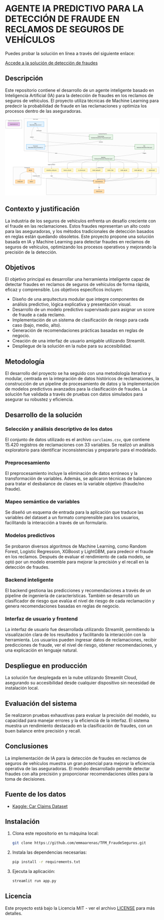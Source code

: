 # AGENTE IA PREDICTIVO PARA LA DETECCIÓN DE FRAUDE EN RECLAMOS DE SEGUROS DE VEHÍCULOS


Puedes probar la solución en línea a través del siguiente enlace:

[Accede a la solución de detección de fraudes](https://carclaim.streamlit.app/)

## Descripción
Este repositorio contiene el desarrollo de un agente inteligente basado en Inteligencia Artificial (IA) para la detección de fraudes en los reclamos de seguros de vehículos. El proyecto utiliza técnicas de Machine Learning para predecir la probabilidad de fraude en las reclamaciones y optimiza los procesos dentro de las aseguradoras.

![Pipeline Diagram](Assets/diagram.png)

## Contexto y justificación

La industria de los seguros de vehículos enfrenta un desafío creciente con el fraude en las reclamaciones. Estos fraudes representan un alto costo para las aseguradoras, y los métodos tradicionales de detección basados en reglas están quedando obsoletos. Este proyecto propone una solución basada en IA y Machine Learning para detectar fraudes en reclamos de seguros de vehículos, optimizando los procesos operativos y mejorando la precisión de la detección.

## Objetivos

El objetivo principal es desarrollar una herramienta inteligente capaz de detectar fraudes en reclamos de seguros de vehículos de forma rápida, eficaz y comprensible. Los objetivos específicos incluyen:

- Diseño de una arquitectura modular que integre componentes de análisis predictivo, lógica explicativa y presentación visual.
- Desarrollo de un modelo predictivo supervisado para asignar un score de fraude a cada reclamo.
- Implementación de un sistema de clasificación de riesgo para cada caso (bajo, medio, alto).
- Generación de recomendaciones prácticas basadas en reglas de negocio.
- Creación de una interfaz de usuario amigable utilizando Streamlit.
- Despliegue de la solución en la nube para su accesibilidad.

## Metodología
El desarrollo del proyecto se ha seguido con una metodología iterativa y modular, centrada en la integración de datos históricos de reclamaciones, la construcción de un pipeline de procesamiento de datos y la implementación de modelos predictivos avanzados para la clasificación de fraudes. La solución fue validada a través de pruebas con datos simulados para asegurar su robustez y eficiencia.

## Desarrollo de la solución

### Selección y análisis descriptivo de los datos

El conjunto de datos utilizado es el archivo `carclaims.csv`, que contiene 15.420 registros de reclamaciones con 33 variables. Se realizó un análisis exploratorio para identificar inconsistencias y prepararlo para el modelado.

### Preprocesamiento

El preprocesamiento incluye la eliminación de datos erróneos y la transformación de variables. Además, se aplicaron técnicas de balanceo para tratar el desbalance de clases en la variable objetivo (fraude/no fraude).

### Mapeo semántico de variables

Se diseñó un esquema de entrada para la aplicación que traduce las variables del dataset a un formato comprensible para los usuarios, facilitando la interacción a través de un formulario.

### Modelos predictivos

Se probaron diversos algoritmos de Machine Learning, como Random Forest, Logistic Regression, XGBoost y LightGBM, para predecir el fraude en los reclamos. Después de evaluar el rendimiento de cada modelo, se optó por un modelo ensemble para mejorar la precisión y el recall en la detección de fraudes.

### Backend inteligente

El backend gestiona las predicciones y recomendaciones a través de un pipeline de ingeniería de características. También se desarrolló un clasificador de riesgo que evalúa el nivel de riesgo de cada reclamación y genera recomendaciones basadas en reglas de negocio.

### Interfaz de usuario y frontend

La interfaz de usuario fue desarrollada utilizando Streamlit, permitiendo la visualización clara de los resultados y facilitando la interacción con la herramienta. Los usuarios pueden ingresar datos de reclamaciones, recibir predicciones de fraude, ver el nivel de riesgo, obtener recomendaciones, y una explicación en lenguaje natural.

## Despliegue en producción

La solución fue desplegada en la nube utilizando Streamlit Cloud, asegurando su accesibilidad desde cualquier dispositivo sin necesidad de instalación local. 

## Evaluación del sistema

Se realizaron pruebas exhaustivas para evaluar la precisión del modelo, su capacidad para manejar errores y la eficiencia de la interfaz. El sistema muestra un rendimiento destacado en la clasificación de fraudes, con un buen balance entre precisión y recall.

## Conclusiones

La implementación de IA para la detección de fraudes en reclamos de seguros de vehículos muestra un gran potencial para mejorar la eficiencia operativa de las aseguradoras. El modelo desarrollado permite detectar fraudes con alta precisión y proporcionar recomendaciones útiles para la toma de decisiones.

## Fuente de los datos

- [Kaggle: Car Claims Dataset](https://www.kaggle.com/datasets/khusheekapoor/vehicle-insurance-fraud-detection)

## Instalación

1. Clona este repositorio en tu máquina local:
    ```bash
    git clone https://github.com/emmaarenas/TFM_FraudeSeguros.git
    ```

2. Instala las dependencias necesarias:
    ```bash
    pip install -r requirements.txt
    ```

3. Ejecuta la aplicación:
    ```bash
    streamlit run app.py
    ```

## Licencia

Este proyecto está bajo la Licencia MIT - ver el archivo [LICENSE](LICENSE) para más detalles.
